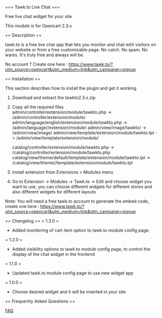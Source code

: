 === Tawk.to Live Chat ===

Free live chat widget for your site

This module is for Opencart 2.3.x

== Description ==

tawk.to is a  free  live chat app that lets you monitor and  chat  with  visitors on your website  or from a free customizable page. No catch. No spam. No wares. It's truly free and always will be.

No account ? Create one here : https://www.tawk.to/?utm_source=opencart&utm_medium=link&utm_campaign=signup

== Installation ==

This section describes how to install the plugin and get it working.

1. Download and extract the tawkto2.3.x.zip
2. Copy all the required files
    admin/controller/extension/module/tawkto.php -> <opencart folder>/admin/controller/extension/module/
    admin/language/english/extension/module/tawkto.php -> <opencart folder>/admin/language/<language you are using>/extension/module/
    admin/view/image/tawkto/ -> <opencart folder>/admin/view/image/
    admin/view/template/extension/module/tawkto.tpl -> <opencart folder>/admin/view/template/extension/module/

    catalog/controller/extension/module/tawkto.php -> <opencart folder>/catalog/controller/extension/module/tawkto.php
    catalog/view/theme/default/template/extension/module/tawkto.tpl -> <opencart folder>/catalog/view/theme/<theme you are using>/template/extension/module/tawkto.tpl

3. Install extension from Extensions > Modules menu
4. Go to Extension -> Modules -> Tawk.to -> Edit and choose widget you want to use, you can choose different widgets for different stores
and also different widgets for different layouts

Note: You will need a free tawk.to account to generate the embed code, create one here : https://www.tawk.to/?utm_source=opencart&utm_medium=link&utm_campaign=signup


== Changelog ==
= 1.3.0 =
* Added monitoring of cart item option to tawk.to module config page.

= 1.2.0 =
* Added visibility options to tawk.to module config page, to control the display of the chat widget in the frontend

= 1.1.0 =
* Updated tawk.to module config page to use new widget app

= 1.0.0 =
* Choose desired widget and it will be inserted in your site

== Frequently Asked Questions ==

[FAQ](http://tawk.uservoice.com/knowledgebase)

